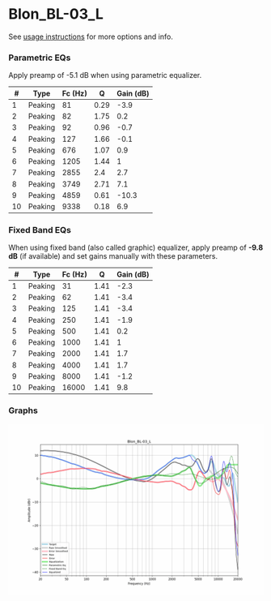 # Blon_BL-03_L
See [usage instructions](https://github.com/jaakkopasanen/AutoEq#usage) for more options and info.

### Parametric EQs
Apply preamp of -5.1 dB when using parametric equalizer.

|   # | Type    |   Fc (Hz) |    Q |   Gain (dB) |
|-----|---------|-----------|------|-------------|
|   1 | Peaking |        81 | 0.29 |        -3.9 |
|   2 | Peaking |        82 | 1.75 |         0.2 |
|   3 | Peaking |        92 | 0.96 |        -0.7 |
|   4 | Peaking |       127 | 1.66 |        -0.1 |
|   5 | Peaking |       676 | 1.07 |         0.9 |
|   6 | Peaking |      1205 | 1.44 |         1   |
|   7 | Peaking |      2855 | 2.4  |         2.7 |
|   8 | Peaking |      3749 | 2.71 |         7.1 |
|   9 | Peaking |      4859 | 0.61 |       -10.3 |
|  10 | Peaking |      9338 | 0.18 |         6.9 |

### Fixed Band EQs
When using fixed band (also called graphic) equalizer, apply preamp of **-9.8 dB** (if available) and set gains manually with these parameters.

|   # | Type    |   Fc (Hz) |    Q |   Gain (dB) |
|-----|---------|-----------|------|-------------|
|   1 | Peaking |        31 | 1.41 |        -2.3 |
|   2 | Peaking |        62 | 1.41 |        -3.4 |
|   3 | Peaking |       125 | 1.41 |        -3.4 |
|   4 | Peaking |       250 | 1.41 |        -1.9 |
|   5 | Peaking |       500 | 1.41 |         0.2 |
|   6 | Peaking |      1000 | 1.41 |         1   |
|   7 | Peaking |      2000 | 1.41 |         1.7 |
|   8 | Peaking |      4000 | 1.41 |         1.7 |
|   9 | Peaking |      8000 | 1.41 |        -1.2 |
|  10 | Peaking |     16000 | 1.41 |         9.8 |

### Graphs
![](./Blon_BL-03_L.png)
